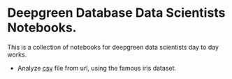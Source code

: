 # Deepgreen Database Data Scientists Notebooks. 

This is a collection of notebooks for deepgreen data scientists day to day
works.

* Analyze [csv](./csv.ipynb) file from url, using the famous iris dataset. 
